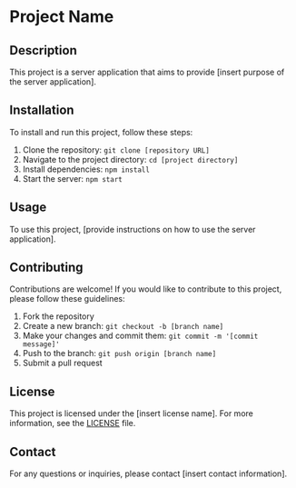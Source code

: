 # Project Name

## Description

This project is a server application that aims to provide [insert purpose of the server application].

## Installation

To install and run this project, follow these steps:

1. Clone the repository: `git clone [repository URL]`
2. Navigate to the project directory: `cd [project directory]`
3. Install dependencies: `npm install`
4. Start the server: `npm start`

## Usage

To use this project, [provide instructions on how to use the server application].

## Contributing

Contributions are welcome! If you would like to contribute to this project, please follow these guidelines:

1. Fork the repository
2. Create a new branch: `git checkout -b [branch name]`
3. Make your changes and commit them: `git commit -m '[commit message]'`
4. Push to the branch: `git push origin [branch name]`
5. Submit a pull request

## License

This project is licensed under the [insert license name]. For more information, see the [LICENSE](LICENSE) file.

## Contact

For any questions or inquiries, please contact [insert contact information].

